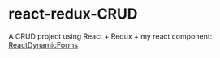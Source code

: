 # react-redux-CRUD
A CRUD project using React + Redux + my react component: [ReactDynamicForms](https://github.com/rogeroliveira84/react-dynamic-forms)

